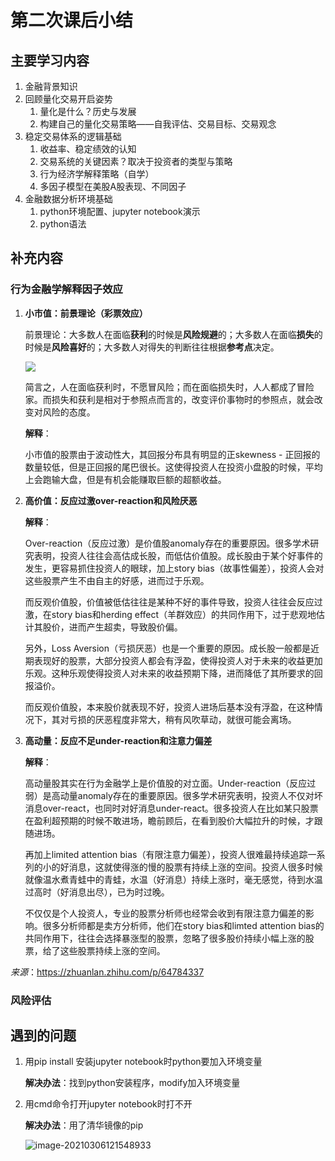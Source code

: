 # 第二次课后小结

## 主要学习内容

1. 金融背景知识
2. 回顾量化交易开启姿势
   1. 量化是什么？历史与发展
   2. 构建自己的量化交易策略——自我评估、交易目标、交易观念
3. 稳定交易体系的逻辑基础
   1. 收益率、稳定绩效的认知
   2. 交易系统的关键因素？取决于投资者的类型与策略
   3. 行为经济学解释策略（自学）
   4. 多因子模型在美股A股表现、不同因子
4. 金融数据分析环境基础
   1. python环境配置、jupyter notebook演示
   2. python语法

## 补充内容

### 行为金融学解释因子效应

1. **小市值：前景理论（彩票效应）**

   前景理论：大多数人在面临**获利**的时候是**风险规避**的；大多数人在面临**损失**的时候是**风险喜好**的；大多数人对得失的判断往往根据**参考点**决定。

   ![](https://bkimg.cdn.bcebos.com/pic/9825bc315c6034a8a5792cafcb13495409237601?x-bce-process=image/watermark,image_d2F0ZXIvYmFpa2U4MA==,g_7,xp_5,yp_5/format,f_auto)

   简言之，人在面临获利时，不愿冒风险；而在面临损失时，人人都成了冒险家。而损失和获利是相对于参照点而言的，改变评价事物时的参照点，就会改变对风险的态度。

   **解释**：

   小市值的股票由于波动性大，其回报分布具有明显的正skewness - 正回报的数量较低，但是正回报的尾巴很长。这使得投资人在投资小盘股的时候，平均上会跑输大盘，但是有机会能赚取巨额的超额收益。

2. **高价值：反应过激over-reaction和风险厌恶**

   **解释**：

   Over-reaction（反应过激）是价值股anomaly存在的重要原因。很多学术研究表明，投资人往往会高估成长股，而低估价值股。成长股由于某个好事件的发生，更容易抓住投资人的眼球，加上story bias（故事性偏差），投资人会对这些股票产生不由自主的好感，进而过于乐观。

   而反观价值股，价值被低估往往是某种不好的事件导致，投资人往往会反应过激，在story bias和herding effect（羊群效应）的共同作用下，过于悲观地估计其股价，进而产生超卖，导致股价偏。

   另外，Loss Aversion（亏损厌恶）也是一个重要的原因。成长股一般都是近期表现好的股票，大部分投资人都会有浮盈，使得投资人对于未来的收益更加乐观。这种乐观使得投资人对未来的收益预期下降，进而降低了其所要求的回报溢价。

   而反观价值股，本来股价就表现不好，投资人进场后基本没有浮盈，在这种情况下，其对亏损的厌恶程度非常大，稍有风吹草动，就很可能会离场。

3. **高动量：反应不足under-reaction和注意力偏差**

   **解释**：

   高动量股其实在行为金融学上是价值股的对立面。Under-reaction（反应过弱）是高动量anomaly存在的重要原因。很多学术研究表明，投资人不仅对坏消息over-react，也同时对好消息under-react。很多投资人在比如某只股票在盈利超预期的时候不敢进场，瞻前顾后，在看到股价大幅拉升的时候，才跟随进场。

   再加上limited attention bias（有限注意力偏差），投资人很难最持续追踪一系列的小的好消息，这就使得涨的慢的股票有持续上涨的空间。投资人很多时候就像温水煮青蛙中的青蛙，水温（好消息）持续上涨时，毫无感觉，待到水温过高时（好消息出尽），已为时过晚。

   不仅仅是个人投资人，专业的股票分析师也经常会收到有限注意力偏差的影响。很多分析师都是卖方分析师，他们在story bias和limted attention bias的共同作用下，往往会选择暴涨型的股票，忽略了很多股价持续小幅上涨的股票，给了这些股票持续上涨的空间。

*来源*：https://zhuanlan.zhihu.com/p/64784337

### 风险评估



## 遇到的问题

1. 用pip install 安装jupyter notebook时python要加入环境变量

   **解决办法**：找到python安装程序，modify加入环境变量

2. 用cmd命令打开jupyter notebook时打不开

   **解决办法**：用了清华镜像的pip

   ![image-20210306121548933](C:\Users\华为\AppData\Roaming\Typora\typora-user-images\image-20210306121548933.png)

